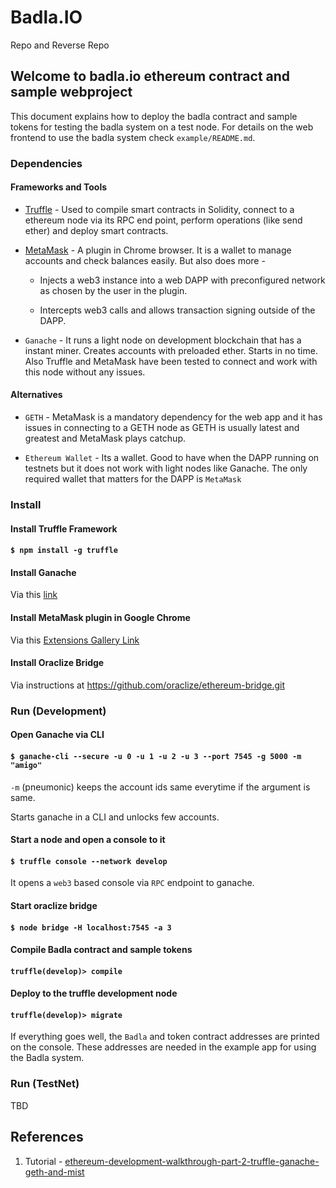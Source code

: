 # Badla.IO

Repo and Reverse Repo

## Welcome to badla.io ethereum contract and sample webproject

This document explains how to deploy the badla contract and sample tokens for testing the badla system on a test node. For details on the web frontend to use the badla system check `example/README.md`.

### Dependencies

#### Frameworks and Tools

* [Truffle](http://truffleframework.com) - Used to compile smart contracts in Solidity, connect to a ethereum node via its RPC end point, perform operations (like send ether) and deploy smart contracts.

* [MetaMask](http://metamask.io) - A plugin in Chrome browser. It is a wallet to manage accounts and check balances easily. But also does more -
    * Injects a web3 instance into a web DAPP with preconfigured network as chosen by the user in the plugin.

    * Intercepts web3 calls and allows transaction signing outside of the DAPP.

* `Ganache` - It runs a light node on development blockchain that has a instant miner. Creates accounts with preloaded ether. Starts in no time. Also Truffle and MetaMask have been tested to connect and work with this node without any issues.

#### Alternatives

* `GETH` - MetaMask is a mandatory dependency for the web app and it has issues in connecting to a GETH node as GETH is usually latest and greatest and MetaMask plays catchup.

* `Ethereum Wallet` - Its a wallet. Good to have when the DAPP running on testnets but it does not work with light nodes like Ganache. The only required wallet that matters for the DAPP is `MetaMask`

### Install

#### Install Truffle Framework

#### `$ npm install -g truffle`

#### Install Ganache

Via this [link](http://truffleframework.com/ganache/)

#### Install MetaMask plugin in Google Chrome

Via this [Extensions Gallery Link](https://chrome.google.com/webstore/detail/metamask/nkbihfbeogaeaoehlefnkodbefgpgknn)

#### Install Oraclize Bridge

Via instructions at https://github.com/oraclize/ethereum-bridge.git

### Run (Development)

#### Open Ganache via CLI

#### `$ ganache-cli --secure -u 0 -u 1 -u 2 -u 3 --port 7545 -g 5000 -m "amigo"`
`-m` (pneumonic) keeps the account ids same everytime if the argument is same.

Starts ganache in a CLI and unlocks few accounts.

#### Start a node and open a console to it

#### `$ truffle console --network develop`

It opens a `web3` based console via `RPC` endpoint to ganache.

#### Start oraclize bridge

#### `$ node bridge -H localhost:7545 -a 3`

#### Compile Badla contract and sample tokens

#### `truffle(develop)> compile`

#### Deploy to the truffle development node
#### `truffle(develop)> migrate`

If everything goes well, the `Badla` and token contract addresses are printed on the console. These addresses are needed in the example app for using the Badla system.

### Run (TestNet)

TBD

## References

1. Tutorial - [ ethereum-development-walkthrough-part-2-truffle-ganache-geth-and-mist](https://hackernoon.com/ethereum-development-walkthrough-part-2-truffle-ganache-geth-and-mist-8d6320e12269)
